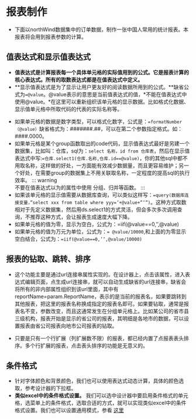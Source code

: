 # 报表制作


- 下面以northWind数据集中的订单数据，制作一张中国人常用的统计报表。本报表将会用到报表参数的计算。

 
## 值表达式和显示值表达式

- **值表达式是计算报表每一个具体单元格的实际值用到的公式。它是报表计算的核心表达式。所有的取数表达式都是在值表达式中定义。**
- **显示值表达式是为了显示让用户更友好的阅读数据所用到的公式。**缺省公式为`=@value`。@value表示的意思是当前值表达式的值，*不能在值表达式中使用@value。*在这里可以重新组织该单元格的显示数据。比如格式化数据、显示值单元格中所取代码的代表的实际名称等。
+ 如果单元格的数据是数字类型，可以格式化数字，公式是：`=formatNumber（@value）`缺省格式为：#######.##，可以在第二个参数指定格式。如：####.0000。
+ 如果单元格是某个group函数取出的code代码，显示值表达式最好是另建一个数据集，比如叫：仓库，sql为：`select 名称，id from 仓库表`，然后在显示值表达式中写:`=仓库.select1(仓库.名称,仓库.id==@value)`，你的其他sql中都不用取名称，这样做的好处，一方面能有效减少数据量，而且更容易维护；另一个好处，在需要group的数据集上不用关联取名称，一定程度的提高sql的执行效率。
::: warning  
  不要在值表达式以为的属性中使用 分组、归并等函数。
:::
+ 如果该单元格的显示值需要从数据库查询，可以类似这样写：`=query(数据库连接变量，”select xxx from table where yyy=’+@value+”’”)`。这种方式取数相对于先定义数据集，然后用ds.select1的方式灵活，但会多次多次调用查询，不推荐这种方式，会让报表生成速度大幅下降。
+ 如果单元格的值为零，显示为空白，公式为：=iif(@value==0,’’,@value)
+ 如果单元格的值为万元为单位，公式为：`= @value/10000`,和上面的为零显示空白结合，公式为：`=iif(@value==0,’’,@value/10000)`

## 报表的钻取、跳转、排序
- 这个功能主要是通过url连接串属性实现的。在设计器上，点击该属性，进入表达式编辑页面，点生成url连接串，就可以自动生成缺省的url连接串，缺省会将所有的非内部属性组织到该url里面，其中有reportName=param.ReportName，表示的是当前的报表名，如果要跳转到其他报表，把这里的报表名称换成指定的报表名即可。如果要钻取，通常是报表名不变，参数改变，而且这通常发生在分组单元格上。比如某公司的省市县三级机构，报表开始是显示的省公司的报表，其明细是各地市的数据，可以设置报表由省公司报表向地市公司报表的钻取。

- 只要是只有一个行扩展（列扩展数不限）的报表，都已经内置了点报表表头排序。多个行扩展的报表，点击表头排序的功能是无意义的。

## 条件格式
- 针对字体颜色和背景颜色，我们也可以使用表达式动态计算，具体的颜色选取，参考设计器的下拉框。
- **类似excel中的条件格式设置。** 我们可以选中设计器中要启用条件格式的单元格，选菜单上的条件格式，选取合适的方式，就可以实现类似excel中的条件格式设置。我们也可以设置通用模式，参看 [这里](../../zh/conf/base.md#前端隔行变色和条件颜色的配置)
